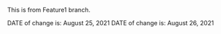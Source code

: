 This is from Feature1 branch.

  DATE of change is: August 25, 2021
  DATE of change is: August 26, 2021
